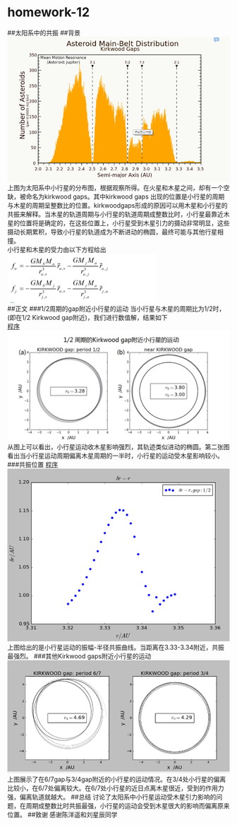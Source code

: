 # homework-12
##太阳系中的共振
##背景
![](https://github.com/Wangzhengwhu/homework-12/blob/master/1.png)  
上图为太阳系中小行星的分布图，根据观察所得。在火星和木星之间，却有一个空缺，被命名为kirkwood gaps。其中kirkwood gaps 出现的位置是小行星的周期与木星的周期呈整数比的位置。kirkwoodgaps形成的原因可以用木星和小行星的共振来解释。当木星的轨道周期与小行星的轨道周期成整数比时，小行星最靠近木星的位置将是确定的，在这些位置上，小行星受到木星引力的摄动非常明显，这些摄动长期累积，导致小行星的轨道成为不断进动的椭圆，最终可能与其他行星相撞。  
小行星和木星的受力由以下方程给出  
![](https://github.com/Wangzhengwhu/homework-12/blob/master/%E5%85%AC%E5%BC%8F1.png)  
##正文
###1/2周期的gap附近小行星的运动
当小行星与木星的周期比为1/2时，(即在1/2 Kirkwood gap附近)，我们进行数值解，结果如下  
[程序](https://github.com/Wangzhengwhu/homework-12/blob/master/1.py)  
![](https://github.com/Wangzhengwhu/homework-12/blob/master/4.png)  
从图上可以看出，小行星运动收木星影响强烈，其轨迹类似进动的椭圆。第二张图看出当小行星运动周期偏离木星周期的一半时，小行星的运动受木星影响较小。  
###共振位置
[程序](https://github.com/Wangzhengwhu/homework-12/blob/master/3.py)  
![](https://github.com/Wangzhengwhu/homework-12/blob/master/2.png)  
上图给出的是小行星运动的振幅-半径共振曲线。当距离在3.33-3.34附近，共振最强烈。
###其他Kirkwood gaps附近小行星的运动
![](https://github.com/Wangzhengwhu/homework-12/blob/master/3.png)  上图展示了在6/7gap与3/4gap附近的小行星的运动情况。在3/4处小行星的偏离比较小，在6/7处偏离较大。在6/7处小行星的近日点离木星很近，受到的作用力强，偏离轨道就越大。
##总结
讨论了太阳系中小行星运动受木星引力影响的问题，在周期成整数比时共振最强，小行星的运动会受到木星很大的影响而偏离原来位置。
##致谢
感谢陈洋遥和刘星辰同学
